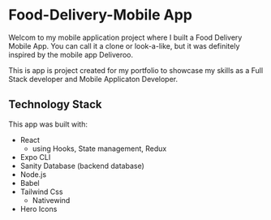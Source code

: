 # Food-Delivery-Mobile App
 
 Welcom to my mobile application project where I built a Food Delivery Mobile App. You can call it a clone or look-a-like, but it was definitely inspired by the mobile app Deliveroo. 

 This is app is project created for my portfolio to showcase my skills as a Full Stack developer and Mobile Applicaton Developer.

 ## Technology Stack

 This app was built with: 
 * React
    * using Hooks, State management, Redux
 * Expo CLI
 * Sanity Database (backend database)
 * Node.js
 * Babel
 * Tailwind Css
    * Nativewind
 * Hero Icons
 